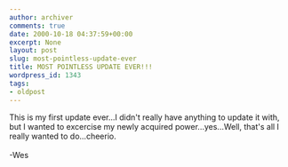```yaml
---
author: archiver
comments: true
date: 2000-10-18 04:37:59+00:00
excerpt: None
layout: post
slug: most-pointless-update-ever
title: MOST POINTLESS UPDATE EVER!!!
wordpress_id: 1343
tags:
- oldpost
---
```


This is my first update ever...I didn't really have anything to update it with, but I wanted to excercise my newly acquired power...yes...Well, that's all I really wanted to do...cheerio.<br /><br />-Wes